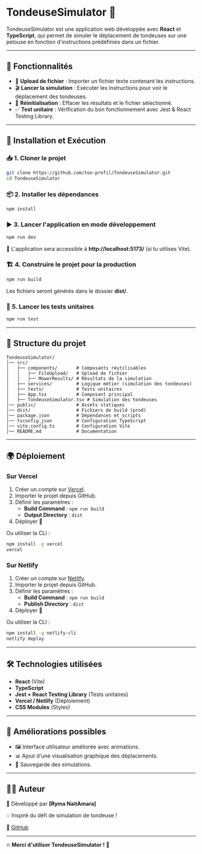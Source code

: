 # TondeuseSimulator 🚜

TondeuseSimulator est une application web développée avec **React** et **TypeScript**, qui permet de simuler le déplacement de tondeuses sur une pelouse en fonction d'instructions prédéfinies dans un fichier.

---

## 📌 **Fonctionnalités**

- 📂 **Upload de fichier** : Importer un fichier texte contenant les instructions.
- 🎬 **Lancer la simulation** : Exécuter les instructions pour voir le déplacement des tondeuses.
- 🔄 **Réinitialisation** : Effacer les résultats et le fichier sélectionné.
- ✅ **Test unitaire** : Vérification du bon fonctionnement avec Jest & React Testing Library.

---

## 🚀 **Installation et Exécution**

### 📥 **1. Cloner le projet**

```sh
git clone https://github.com/ton-profil/TondeuseSimulator.git
cd TondeuseSimulator
```

### 📦 **2. Installer les dépendances**

```sh
npm install
```

### ▶️ **3. Lancer l'application en mode développement**

```sh
npm run dev
```

🔹 L'application sera accessible à **http://localhost:5173/** (si tu utilises Vite).

### 🏗 **4. Construire le projet pour la production**

```sh
npm run build
```

Les fichiers seront générés dans le dossier **dist/**.

### 🧪 **5. Lancer les tests unitaires**

```sh
npm run test
```

---

## 📂 **Structure du projet**

```
TondeuseSimulator/
│── src/
│   ├── components/       # Composants réutilisables
│   │   ├── FileUpload/   # Upload de fichier
│   │   ├── MowerResults/ # Résultats de la simulation
│   ├── services/         # Logique métier (simulation des tondeuses)
│   ├── tests/            # Tests unitaires
│   ├── App.tsx           # Composant principal
│   ├── TondeuseSimulator.tsx # Simulation des tondeuses
│── public/               # Assets statiques
│── dist/                 # Fichiers de build (prod)
│── package.json          # Dépendances et scripts
│── tsconfig.json         # Configuration TypeScript
│── vite.config.ts        # Configuration Vite
│── README.md             # Documentation
```

---

## 🌍 **Déploiement**

### **Sur Vercel**

1. Créer un compte sur [Vercel](https://vercel.com/).
2. Importer le projet depuis GitHub.
3. Définir les paramètres :
   - **Build Command** : `npm run build`
   - **Output Directory** : `dist`
4. Déployer 🚀

Ou utiliser la CLI :

```sh
npm install -g vercel
vercel
```

### **Sur Netlify**

1. Créer un compte sur [Netlify](https://www.netlify.com/).
2. Importer le projet depuis GitHub.
3. Définir les paramètres :
   - **Build Command** : `npm run build`
   - **Publish Directory** : `dist`
4. Déployer 🚀

Ou utiliser la CLI :

```sh
npm install -g netlify-cli
netlify deploy
```

---

## 🛠 **Technologies utilisées**

- **React** (Vite)
- **TypeScript**
- **Jest + React Testing Library** (Tests unitaires)
- **Vercel / Netlify** (Déploiement)
- **CSS Modules** (Styles)

---

## 📌 **Améliorations possibles**

- 🖼 Interface utilisateur améliorée avec animations.
- 📊 Ajout d'une visualisation graphique des déplacements.
- 💾 Sauvegarde des simulations.

---

## 👨‍💻 **Auteur**

📌 Développé par **[Ryma NaitAmara]**

💡 Inspiré du défi de simulation de tondeuse !

🔗 [GitHub](https://github.com/ton-profil/TondeuseSimulator)

---

🔥 **Merci d'utiliser TondeuseSimulator !** 🚜
